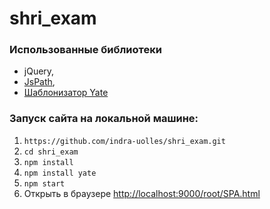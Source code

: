 shri_exam
=========

### Использованные библиотеки

* jQuery, 
* [JsPath](https://www.google.ru/url?sa=t&rct=j&q=&esrc=s&source=web&cd=1&cad=rja&ved=0CCkQFjAA&url=https%3A%2F%2Fgithub.com%2Fdfilatov%2Fjspath&ei=90tbUsfOGoeTtQbLoYDABQ&usg=AFQjCNG-XXeWjxBXWfcctXHPMS8wrq0ETQ&sig2=n5SnvlMpo_Xo3EmUN_X8cQ&bvm=bv.53899372,d.Yms), 
* [Шаблонизатор Yate](https://github.com/pasaran/yate)

### Запуск сайта на локальной машине:

1. `https://github.com/indra-uolles/shri_exam.git`
2. `cd shri_exam`
3. `npm install`
4. `npm install yate`
5. `npm start`
6. Открыть в браузере [http://localhost:9000/root/SPA.html](http://localhost:9000/root/SPA.html)